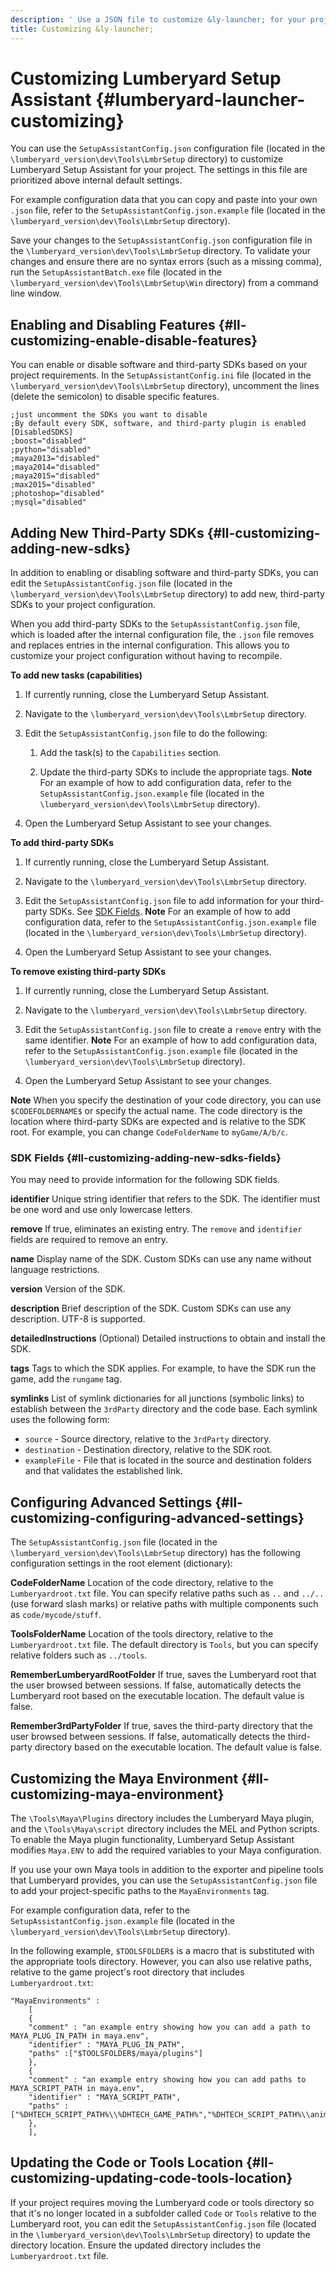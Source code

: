 ```yaml
---
description: ' Use a JSON file to customize &ly-launcher; for your project in &ALYlong;. '
title: Customizing &ly-launcher;
---
```

# Customizing Lumberyard Setup Assistant {#lumberyard-launcher-customizing}

You can use the `SetupAssistantConfig.json` configuration file \(located in the `\lumberyard_version\dev\Tools\LmbrSetup` directory\) to customize Lumberyard Setup Assistant for your project\. The settings in this file are prioritized above internal default settings\.

For example configuration data that you can copy and paste into your own `.json` file, refer to the `SetupAssistantConfig.json.example` file \(located in the `\lumberyard_version\dev\Tools\LmbrSetup` directory\)\.

Save your changes to the `SetupAssistantConfig.json` configuration file in the `\lumberyard_version\dev\Tools\LmbrSetup` directory\. To validate your changes and ensure there are no syntax errors \(such as a missing comma\), run the `SetupAssistantBatch.exe` file \(located in the `\lumberyard_version\dev\Tools\LmbrSetup\Win` directory\) from a command line window\.

## Enabling and Disabling Features {#ll-customizing-enable-disable-features}

You can enable or disable software and third\-party SDKs based on your project requirements\. In the `SetupAssistantConfig.ini` file \(located in the `\lumberyard_version\dev\Tools\LmbrSetup` directory\), uncomment the lines \(delete the semicolon\) to disable specific features\.

```
;just uncomment the SDKs you want to disable
;By default every SDK, software, and third-party plugin is enabled
[DisabledSDKS]
;boost="disabled"
;python="disabled"
;maya2013="disabled"
;maya2014="disabled"
;maya2015="disabled"
;max2015="disabled"
;photoshop="disabled"
;mysql="disabled"
```

## Adding New Third\-Party SDKs {#ll-customizing-adding-new-sdks}

In addition to enabling or disabling software and third\-party SDKs, you can edit the `SetupAssistantConfig.json` file \(located in the `\lumberyard_version\dev\Tools\LmbrSetup` directory\) to add new, third\-party SDKs to your project configuration\.

When you add third\-party SDKs to the `SetupAssistantConfig.json` file, which is loaded after the internal configuration file, the `.json` file removes and replaces entries in the internal configuration\. This allows you to customize your project configuration without having to recompile\.

**To add new tasks \(capabilities\)**

1. If currently running, close the Lumberyard Setup Assistant\.

1. Navigate to the `\lumberyard_version\dev\Tools\LmbrSetup` directory\.

1. Edit the `SetupAssistantConfig.json` file to do the following:

   1. Add the task\(s\) to the `Capabilities` section\.

   1. Update the third\-party SDKs to include the appropriate tags\.
**Note**
For an example of how to add configuration data, refer to the `SetupAssistantConfig.json.example` file \(located in the `\lumberyard_version\dev\Tools\LmbrSetup` directory\)\.

1. Open the Lumberyard Setup Assistant to see your changes\.

**To add third\-party SDKs**

1. If currently running, close the Lumberyard Setup Assistant\.

1. Navigate to the `\lumberyard_version\dev\Tools\LmbrSetup` directory\.

1. Edit the `SetupAssistantConfig.json` file to add information for your third\-party SDKs\. See [SDK Fields](#ll-customizing-adding-new-sdks-fields)\.
**Note**
For an example of how to add configuration data, refer to the `SetupAssistantConfig.json.example` file \(located in the `\lumberyard_version\dev\Tools\LmbrSetup` directory\)\.

1. Open the Lumberyard Setup Assistant to see your changes\.

**To remove existing third\-party SDKs**

1. If currently running, close the Lumberyard Setup Assistant\.

1. Navigate to the `\lumberyard_version\dev\Tools\LmbrSetup` directory\.

1. Edit the `SetupAssistantConfig.json` file to create a `remove` entry with the same identifier\.
**Note**
For an example of how to add configuration data, refer to the `SetupAssistantConfig.json.example` file \(located in the `\lumberyard_version\dev\Tools\LmbrSetup` directory\)\.

1. Open the Lumberyard Setup Assistant to see your changes\.

**Note**
When you specify the destination of your code directory, you can use `$CODEFOLDERNAME$` or specify the actual name\. The code directory is the location where third\-party SDKs are expected and is relative to the SDK root\. For example, you can change `CodeFolderName` to `myGame/A/b/c`\.

### SDK Fields {#ll-customizing-adding-new-sdks-fields}

You may need to provide information for the following SDK fields\.

**identifier**
Unique string identifier that refers to the SDK\. The identifier must be one word and use only lowercase letters\.

**remove**
If true, eliminates an existing entry\. The `remove` and `identifier` fields are required to remove an entry\.

**name**
Display name of the SDK\. Custom SDKs can use any name without language restrictions\.

**version**
Version of the SDK\.

**description**
Brief description of the SDK\. Custom SDKs can use any description\. UTF\-8 is supported\.

**detailedInstructions**
\(Optional\) Detailed instructions to obtain and install the SDK\.

**tags**
Tags to which the SDK applies\. For example, to have the SDK run the game, add the `rungame` tag\.

**symlinks**
List of symlink dictionaries for all junctions \(symbolic links\) to establish between the `3rdParty` directory and the code base\. Each symlink uses the following form:
+ `source` - Source directory, relative to the `3rdParty` directory\.
+ `destination` - Destination directory, relative to the SDK root\.
+ `exampleFile` - File that is located in the source and destination folders and that validates the established link\.

## Configuring Advanced Settings {#ll-customizing-configuring-advanced-settings}

The `SetupAssistantConfig.json` file \(located in the `\lumberyard_version\dev\Tools\LmbrSetup` directory\) has the following configuration settings in the root element \(dictionary\):

**CodeFolderName**
Location of the code directory, relative to the `Lumberyardroot.txt` file\. You can specify relative paths such as `..` and `../..` \(use forward slash marks\) or relative paths with multiple components such as `code/mycode/stuff`\.

**ToolsFolderName**
Location of the tools directory, relative to the `Lumberyardroot.txt` file\. The default directory is `Tools`, but you can specify relative folders such as `../tools`\.

**RememberLumberyardRootFolder**
If true, saves the Lumberyard root that the user browsed between sessions\. If false, automatically detects the Lumberyard root based on the executable location\. The default value is false\.

**Remember3rdPartyFolder**
If true, saves the third\-party directory that the user browsed between sessions\. If false, automatically detects the third\-party directory based on the executable location\. The default value is false\.

## Customizing the Maya Environment {#ll-customizing-maya-environment}

The `\Tools\Maya\Plugins` directory includes the Lumberyard Maya plugin, and the `\Tools\Maya\script` directory includes the MEL and Python scripts\. To enable the Maya plugin functionality, Lumberyard Setup Assistant modifies `Maya.ENV` to add the required variables to your Maya configuration\.

If you use your own Maya tools in addition to the exporter and pipeline tools that Lumberyard provides, you can use the `SetupAssistantConfig.json` file to add your project\-specific paths to the `MayaEnvironments` tag\.

For example configuration data, refer to the `SetupAssistantConfig.json.example` file \(located in the `\lumberyard_version\dev\Tools\LmbrSetup` directory\)\.

In the following example, `$TOOLSFOLDER$` is a macro that is substituted with the appropriate tools directory\. However, you can also use relative paths, relative to the game project's root directory that includes `Lumberyardroot.txt`:

```
"MayaEnvironments" :
    [
    {
    "comment" : "an example entry showing how you can add a path to MAYA_PLUG_IN_PATH in maya.env",
    "identifier" : "MAYA_PLUG_IN_PATH",
    "paths" :["$TOOLSFOLDER$/maya/plugins"]
    },
    {
    "comment" : "an example entry showing how you can add paths to MAYA_SCRIPT_PATH in maya.env",
    "identifier" : "MAYA_SCRIPT_PATH",
    "paths" :["%DHTECH_SCRIPT_PATH%\\%DHTECH_GAME_PATH%","%DHTECH_SCRIPT_PATH%\\animation"]
    },
    ],
```

## Updating the Code or Tools Location {#ll-customizing-updating-code-tools-location}

If your project requires moving the Lumberyard code or tools directory so that it's no longer located in a subfolder called `Code` or `Tools` relative to the Lumberyard root, you can edit the `SetupAssistantConfig.json` file \(located in the `\lumberyard_version\dev\Tools\LmbrSetup` directory\) to update the directory location\. Ensure the updated directory includes the `Lumberyardroot.txt` file\.